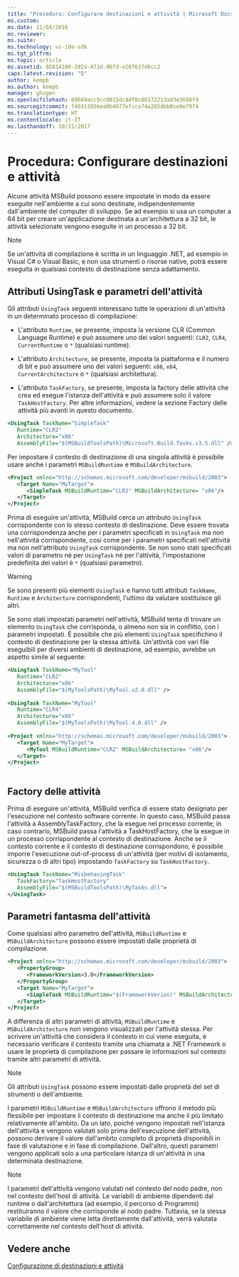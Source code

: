 ```yaml
---
title: "Procedura: Configurare destinazioni e attività | Microsoft Docs"
ms.custom: 
ms.date: 11/04/2016
ms.reviewer: 
ms.suite: 
ms.technology: vs-ide-sdk
ms.tgt_pltfrm: 
ms.topic: article
ms.assetid: 92814100-392a-471d-96fd-e26f637d6cc2
caps.latest.revision: "5"
author: kempb
ms.author: kempb
manager: ghogen
ms.openlocfilehash: 69669acc9cc0815dc8df0c88172213ad3e3698f9
ms.sourcegitcommit: f40311056ea0b4677efcca74a285dbb0ce0e7974
ms.translationtype: HT
ms.contentlocale: it-IT
ms.lasthandoff: 10/31/2017
---
```

# <a name="how-to-configure-targets-and-tasks"></a>Procedura: Configurare destinazioni e attività
Alcune attività MSBuild possono essere impostate in modo da essere eseguite nell'ambiente a cui sono destinate, indipendentemente dall'ambiente del computer di sviluppo. Se ad esempio si usa un computer a 64 bit per creare un'applicazione destinata a un'architettura a 32 bit, le attività selezionate vengono eseguite in un processo a 32 bit.  
  
> [!NOTE]
>  Se un'attività di compilazione è scritta in un linguaggio .NET, ad esempio in Visual C# o Visual Basic, e non usa strumenti o risorse native, potrà essere eseguita in qualsiasi contesto di destinazione senza adattamento.  
  
## <a name="usingtask-attributes-and-task-parameters"></a>Attributi UsingTask e parametri dell'attività  
 Gli attributi `UsingTask` seguenti interessano tutte le operazioni di un'attività in un determinato processo di compilazione:  
  
-   L'attributo `Runtime`, se presente, imposta la versione CLR (Common Language Runtime) e può assumere uno dei valori seguenti: `CLR2`, `CLR4`, `CurrentRuntime` o `*` (qualsiasi runtime).  
  
-   L'attributo `Architecture`, se presente, imposta la piattaforma e il numero di bit e può assumere uno dei valori seguenti: `x86`, `x64`, `CurrentArchitecture` o `*` (qualsiasi architettura).  
  
-   L'attributo `TaskFactory`, se presente, imposta la factory delle attività che crea ed esegue l'istanza dell'attività e può assumere solo il valore `TaskHostFactory`. Per altre informazioni, vedere la sezione Factory delle attività più avanti in questo documento.  
  
```xml  
<UsingTask TaskName="SimpleTask"   
   Runtime="CLR2"  
   Architecture="x86"  
   AssemblyFile="$(MSBuildToolsPath)\Microsoft.Build.Tasks.v3.5.dll" />  
```  
  
 Per impostare il contesto di destinazione di una singola attività è possibile usare anche i parametri `MSBuildRuntime` e `MSBuildArchitecture`.  
  
```xml  
<Project xmlns="http://schemas.microsoft.com/developer/msbuild/2003">  
   <Target Name="MyTarget">  
      <SimpleTask MSBuildRuntime="CLR2" MSBuildArchitecture= "x86"/>  
   </Target>  
</Project>  
```  
  
 Prima di eseguire un'attività, MSBuild cerca un attributo `UsingTask` corrispondente con lo stesso contesto di destinazione.  Deve essere trovata una corrispondenza anche per i parametri specificati in `UsingTask` ma non nell'attività corrispondente,  così come per i parametri specificati nell'attività ma non nell'attributo `UsingTask` corrispondente. Se non sono stati specificati valori di parametro né per `UsingTask` né per l'attività, l'impostazione predefinita dei valori è `*` (qualsiasi parametro).  
  
> [!WARNING]
>  Se sono presenti più elementi `UsingTask` e hanno tutti attributi `TaskName`, `Runtime` e `Architecture` corrispondenti, l'ultimo da valutare sostituisce gli altri.  
  
 Se sono stati impostati parametri nell'attività, MSBuild tenta di trovare un elemento `UsingTask` che corrisponda, o almeno non sia in conflitto, con i parametri impostati.  È possibile che più elementi `UsingTask` specifichino il contesto di destinazione per la stessa attività.  Un'attività con vari file eseguibili per diversi ambienti di destinazione, ad esempio, avrebbe un aspetto simile al seguente:  
  
```xml  
<UsingTask TaskName="MyTool"   
   Runtime="CLR2"  
   Architecture="x86"  
   AssemblyFile="$(MyToolsPath)\MyTool.v2.0.dll" />  
  
<UsingTask TaskName="MyTool"   
   Runtime="CLR4"  
   Architecture="x86"  
   AssemblyFile="$(MyToolsPath)\MyTool.4.0.dll" />  
  
<Project xmlns="http://schemas.microsoft.com/developer/msbuild/2003">  
   <Target Name="MyTarget">  
      <MyTool MSBuildRuntime="CLR2" MSBuildArchitecture= "x86"/>  
   </Target>  
</Project>  
  
```  
  
## <a name="task-factories"></a>Factory delle attività  
 Prima di eseguire un'attività, MSBuild verifica di essere stato designato per l'esecuzione nel contesto software corrente.  In questo caso, MSBuild passa l'attività a AssemblyTaskFactory, che la esegue nel processo corrente; in caso contrario, MSBuild passa l'attività a TaskHostFactory, che la esegue in un processo corrispondente al contesto di destinazione. Anche se il contesto corrente e il contesto di destinazione corrispondono, è possibile imporre l'esecuzione out-of-process di un'attività (per motivi di isolamento, sicurezza o di altri tipo) impostando `TaskFactory` su `TaskHostFactory`.  
  
```xml  
<UsingTask TaskName="MisbehavingTask"   
   TaskFactory="TaskHostFactory"  
   AssemblyFile="$(MSBuildToolsPath)\MyTasks.dll">  
</UsingTask>  
```  
  
## <a name="phantom-task-parameters"></a>Parametri fantasma dell'attività  
 Come qualsiasi altro parametro dell'attività, `MSBuildRuntime` e `MSBuildArchitecture` possono essere impostati dalle proprietà di compilazione.  
  
```xml  
<Project xmlns="http://schemas.microsoft.com/developer/msbuild/2003">  
   <PropertyGroup>  
      <FrameworkVersion>3.0</FrameworkVersion>  
   </PropertyGroup>  
   <Target Name="MyTarget">  
      <SimpleTask MSBuildRuntime="$(FrameworkVerion)" MSBuildArchitecture= "x86"/>  
   </Target>  
</Project>  
```  
  
 A differenza di altri parametri di attività, `MSBuildRuntime` e `MSBuildArchitecture` non vengono visualizzati per l'attività stessa.  Per scrivere un'attività che considera il contesto in cui viene eseguita, è necessario verificare il contesto tramite una chiamata a .NET Framework o usare le proprietà di compilazione per passare le informazioni sul contesto tramite altri parametri di attività.  
  
> [!NOTE]
>  Gli attributi `UsingTask` possono essere impostati dalle proprietà del set di strumenti o dell'ambiente.  
  
 I parametri `MSBuildRuntime` e `MSBuildArchitecture` offrono il metodo più flessibile per impostare il contesto di destinazione ma anche il più limitato relativamente all'ambito.  Da un lato, poiché vengono impostati nell'istanza dell'attività e vengono valutati solo prima dell'esecuzione dell'attività, possono derivare il valore dall'ambito completo di proprietà disponibili in fase di valutazione e in fase di compilazione.  Dall'altro, questi parametri vengono applicati solo a una particolare istanza di un'attività in una determinata destinazione.  
  
> [!NOTE]
>  I parametri dell'attività vengono valutati nel contesto del nodo padre, non nel contesto dell'host di attività. Le variabili di ambiente dipendenti dal runtime o dall'architettura (ad esempio, il percorso di Programmi) restituiranno il valore che corrisponde al nodo padre.  Tuttavia, se la stessa variabile di ambiente viene letta direttamente dall'attività, verrà valutata correttamente nel contesto dell'host di attività.  
  
## <a name="see-also"></a>Vedere anche  
 [Configurazione di destinazioni e attività](../msbuild/configuring-targets-and-tasks.md)
